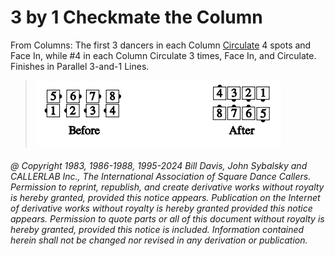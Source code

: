 
# 3 by 1 Checkmate the Column

From Columns: The first 3 dancers in each Column
[Circulate](../b1/circulate.md) 4 spots and Face In, while #4 in each Column
Circulate 3 times, Face In, and Circulate. Finishes in
Parallel 3-and-1 Lines.

>
> ![alt](3_by_1_checkmate_the_column.png)
>

###### @ Copyright 1983, 1986-1988, 1995-2024 Bill Davis, John Sybalsky and CALLERLAB Inc., The International Association of Square Dance Callers. Permission to reprint, republish, and create derivative works without royalty is hereby granted, provided this notice appears. Publication on the Internet of derivative works without royalty is hereby granted provided this notice appears. Permission to quote parts or all of this document without royalty is hereby granted, provided this notice is included. Information contained herein shall not be changed nor revised in any derivation or publication.
